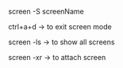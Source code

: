 screen -S screenName  
  
ctrl+a+d → to exit screen mode  
  
screen -ls → to show all screens  
  
screen -xr → to attach screen